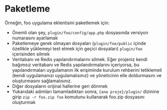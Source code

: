 # Paketleme

Örneğin, foo uygulama eklentisini paketlemek için:

* Önemli olan şey, `plugin/foo/config/app.php` dosyasında versiyon numarasını ayarlamak
* Paketlemeye gerek olmayan dosyaları (`plugin/foo/public` içinde özellikle yüklemeyi test etmek için geçici dosyaları) `plugin/foo` içerisinden silmek
* Veritabanı ve Redis yapılandırmalarını silmek. Eğer projeniz kendi bağımsız veritabanı ve Redis yapılandırmalarını içeriyorsa, bu yapılandırmaları uygulamanın ilk erişiminde kurulum rehberini tetiklemeli (kendi uygulamanızı uygulamalısınız) ve yöneticinin elle doldurmasını ve oluşturmasını sağlamalısınız.
* Diğer dosyaların orijinal hallerine geri dönmek
* Yukarıdaki adımları tamamladıktan sonra, `{ana proje}/plugin/` dizinine girip `zip -r foo.zip foo` komutunu kullanarak foo.zip dosyasını oluşturmak
